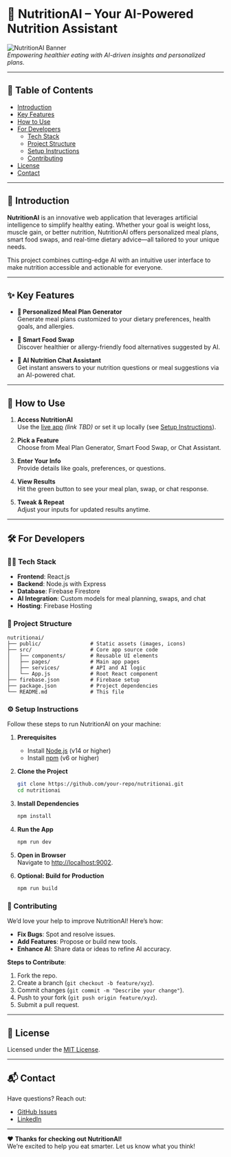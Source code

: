 # 🧠 NutritionAI – Your AI-Powered Nutrition Assistant

![NutritionAI Banner](Images/NutritionAI_Banner.png)  
*Empowering healthier eating with AI-driven insights and personalized plans.*

---

## 📖 Table of Contents
- [Introduction](#-introduction)
- [Key Features](#-key-features)
- [How to Use](#-how-to-use)
- [For Developers](#-for-developers)
  - [Tech Stack](#-tech-stack)
  - [Project Structure](#-project-structure)
  - [Setup Instructions](#-setup-instructions)
  - [Contributing](#-contributing)
- [License](#-license)
- [Contact](#-contact)

---

## 🌟 Introduction
**NutritionAI** is an innovative web application that leverages artificial intelligence to simplify healthy eating. Whether your goal is weight loss, muscle gain, or better nutrition, NutritionAI offers personalized meal plans, smart food swaps, and real-time dietary advice—all tailored to your unique needs.

This project combines cutting-edge AI with an intuitive user interface to make nutrition accessible and actionable for everyone.

---

## ✨ Key Features
- **🥗 Personalized Meal Plan Generator**  
  Generate meal plans customized to your dietary preferences, health goals, and allergies.

- **🔁 Smart Food Swap**  
  Discover healthier or allergy-friendly food alternatives suggested by AI.

- **💬 AI Nutrition Chat Assistant**  
  Get instant answers to your nutrition questions or meal suggestions via an AI-powered chat.

---

## 🚀 How to Use
1. **Access NutritionAI**  
   Use the [live app](#) *(link TBD)* or set it up locally (see [Setup Instructions](#-setup-instructions)).

2. **Pick a Feature**  
   Choose from Meal Plan Generator, Smart Food Swap, or Chat Assistant.

3. **Enter Your Info**  
   Provide details like goals, preferences, or questions.

4. **View Results**  
   Hit the green button to see your meal plan, swap, or chat response.

5. **Tweak & Repeat**  
   Adjust your inputs for updated results anytime.

---

## 🛠️ For Developers

### 🧑‍💻 Tech Stack
- **Frontend**: React.js  
- **Backend**: Node.js with Express  
- **Database**: Firebase Firestore  
- **AI Integration**: Custom models for meal planning, swaps, and chat  
- **Hosting**: Firebase Hosting  

### 📂 Project Structure
```plaintext
nutritionai/
├── public/                # Static assets (images, icons)
├── src/                   # Core app source code
│   ├── components/        # Reusable UI elements
│   ├── pages/             # Main app pages
│   ├── services/          # API and AI logic
│   └── App.js             # Root React component
├── firebase.json          # Firebase setup
├── package.json           # Project dependencies
└── README.md              # This file
```

### ⚙️ Setup Instructions
Follow these steps to run NutritionAI on your machine:  
1. **Prerequisites**  
   - Install [Node.js](https://nodejs.org/) (v14 or higher)  
   - Install [npm](https://www.npmjs.com/) (v6 or higher)  

2. **Clone the Project**  
   ```bash
   git clone https://github.com/your-repo/nutritionai.git
   cd nutritionai
   ```

3. **Install Dependencies**  
   ```bash
   npm install
   ```

4. **Run the App**  
   ```bash
   npm run dev
   ```

5. **Open in Browser**  
   Navigate to [http://localhost:9002](http://localhost:9002).

6. **Optional: Build for Production**  
   ```bash
   npm run build
   ```

### 🤝 Contributing
We’d love your help to improve NutritionAI! Here’s how:  
- **Fix Bugs**: Spot and resolve issues.  
- **Add Features**: Propose or build new tools.  
- **Enhance AI**: Share data or ideas to refine AI accuracy.  

**Steps to Contribute**:  
1. Fork the repo.  
2. Create a branch (`git checkout -b feature/xyz`).  
3. Commit changes (`git commit -m "Describe your change"`).  
4. Push to your fork (`git push origin feature/xyz`).  
5. Submit a pull request.

---

## 📜 License
Licensed under the [MIT License](LICENSE).

---

## 📬 Contact
Have questions? Reach out:  
- [GitHub Issues](https://github.com/your-repo/nutritionai/issues)  
- [LinkedIn](https://www.linkedin.com/in/rixscx)  

---

❤️ **Thanks for checking out NutritionAI!**  
We’re excited to help you eat smarter. Let us know what you think!
